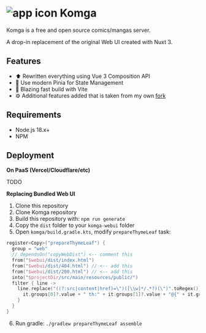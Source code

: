 # ![app icon](https://raw.githubusercontent.com/gotson/komga/master/.github/readme-images/app-icon.png) Komga

Komga is a free and open source comics/mangas server.

A drop-in replacement of the original Web UI created with Nuxt 3.

## Features

- ⬆️ Rewritten everything using Vue 3 Composition API
- 🍍 Use modern Pinia for State Management
- 🚀 Blazing fast build with Vite
- ⚙️ Additional features added that is taken from my own [fork](https://github.com/noaione/komga/tree/naoX/komga-webui)

## Requirements

- Node.js 18.x+
- NPM

## Deployment

**On PaaS (Vercel/Cloudflare/etc)**

TODO

**Replacing Bundled Web UI**

1. Clone this repository
2. Clone Komga repository
3. Build this repository with: `npm run generate`
4. Copy the `dist` folder to your `komga-webui` folder
5. Open `komga/build.gradle.kts`, modify `prepareThymeLeaf` task:

```kt
register<Copy>("prepareThymeLeaf") {
  group = "web"
  // dependsOn("copyWebDist") <-- comment this
  from("$webui/dist/index.html")
  from("$webui/dist/404.html") // <-- add this
  from("$webui/dist/200.html") // <-- add this
  into("$projectDir/src/main/resources/public/")
  filter { line ->
    line.replace("((?:src|content|href)=\")([\\w]*/.*?)(\")".toRegex()) {
      it.groups[0]?.value + " th:" + it.groups[1]?.value + "@{" + it.groups[2]?.value?.prefixIfNot("/") + "}" + it.groups[3]?.value
    }
  }
}
```

6. Run gradle: `./gradlew prepareThymeLeaf assemble`
